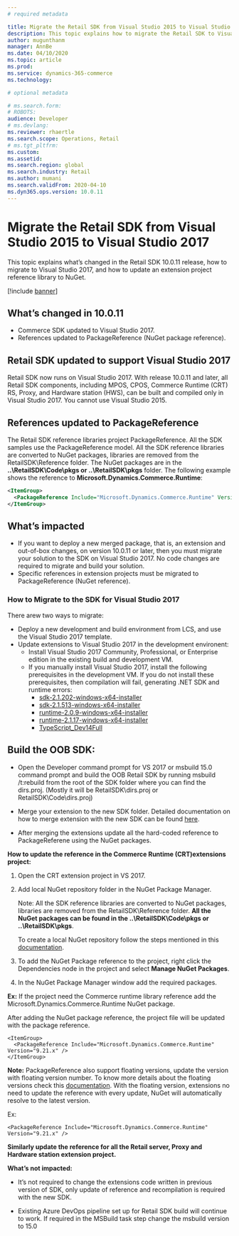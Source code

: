 ```yaml
---
# required metadata

title: Migrate the Retail SDK from Visual Studio 2015 to Visual Studio 2017
description: This topic explains how to migrate the Retail SDK to Visual Studio 2017 and update the reference to NuGet.
author: mugunthanm 
manager: AnnBe
ms.date: 04/10/2020
ms.topic: article
ms.prod: 
ms.service: dynamics-365-commerce
ms.technology: 

# optional metadata

# ms.search.form: 
# ROBOTS: 
audience: Developer
# ms.devlang: 
ms.reviewer: rhaertle
ms.search.scope: Operations, Retail 
# ms.tgt_pltfrm: 
ms.custom: 
ms.assetid: 
ms.search.region: global
ms.search.industry: Retail
ms.author: mumani
ms.search.validFrom: 2020-04-10
ms.dyn365.ops.version: 10.0.11
---
```


# Migrate the Retail SDK from Visual Studio 2015 to Visual Studio 2017

This topic explains what’s changed in the Retail SDK 10.0.11 release, how to migrate to Visual Studio 2017, and how to update an extension project reference library to NuGet.

[!include [banner](../../includes/banner.md)]

## What’s changed in 10.0.11

- Commerce SDK updated to Visual Studio 2017.
- References updated to PackageReference (NuGet package reference).

## Retail SDK updated to support Visual Studio 2017

Retail SDK now runs on Visual Studio 2017. With release 10.0.11 and later, all Retail SDK components, including MPOS, CPOS, Commerce Runtime (CRT) RS, Proxy, and Hardware station (HWS), can be built and compiled only in Visual Studio 2017. You cannot use Visual Studio 2015.

## References updated to PackageReference

The Retail SDK reference libraries project PackageReference. All the SDK samples use the PackageReference model. All the SDK reference libraries are converted to NuGet packages, libraries are removed from the RetailSDK\\Reference folder. The NuGet packages are in the **..\\RetailSDK\\Code\\pkgs or ..\\RetailSDK\\pkgs** folder. The following example shows the reference to **Microsoft.Dynamics.Commerce.Runtime**:

```xml
<ItemGroup>
  <PackageReference Include="Microsoft.Dynamics.Commerce.Runtime" Version="9.21.x" />
</ItemGroup>
```

## What’s impacted

- If you want to deploy a new merged package, that is, an extension and out-of-box changes, on version 10.0.11 or later, then you must migrate your solution to the SDK on Visual Studio 2017. No code changes are required to migrate and build your solution.
- Specific references in extension projects must be migrated to PackageReference (NuGet reference).

### How to Migrate to the SDK for Visual Studio 2017

There arew two ways to migrate:
- Deploy a new development and build environment from LCS, and use the Visual Studio 2017 template.
- Update extensions to Visual Studio 2017 in the development environent:
    - Install Visual Studio 2017 Community, Professional, or Enterprise edition in the existing build and development VM.
    - If you manually install Visual Studio 2017, install the following prerequisites in the development VM. If you do not install these prerequisites, then compilation will fail, generating .NET SDK and runtime errors:
        + [sdk-2.1.202-windows-x64-installer](https://dotnet.microsoft.com/download/dotnet-core/thank-you/sdk-2.1.202-windows-x64-installer)
        + [sdk-2.1.513-windows-x64-installer](https://dotnet.microsoft.com/download/dotnet-core/thank-you/sdk-2.1.513-windows-x64-installer)
        + [runtime-2.0.9-windows-x64-installer](https://dotnet.microsoft.com/download/dotnet-core/thank-you/runtime-2.0.9-windows-x64-installer)
        + [runtime-2.1.17-windows-x64-installer](https://dotnet.microsoft.com/download/dotnet-core/thank-you/runtime-2.1.17-windows-x64-installer)
        + [TypeScript_Dev14Full](http://download.microsoft.com/download/6/D/8/6D8381B0-03C1-4BD2-AE65-30FF0A4C62DA/TS-2.2-dev14update3-20170321.1/TypeScript_Dev14Full.exe)


## Build the OOB SDK:

-   Open the Developer command prompt for VS 2017 or msbuild 15.0 command prompt and build the OOB Retail SDK by running msbuild /t:rebuild from the root of the SDK folder where you can find the dirs.proj. (Mostly it will be RetailSDK\\dirs.proj or RetailSDK\\Code\\dirs.proj)

-   Merge your extension to the new SDK folder. Detailed documentation on how to merge extension with the new SDK can be found [here](https://docs.microsoft.com/en-us/dynamics365/commerce/dev-itpro/retailsdk-update).

-   After merging the extensions update all the hard-coded reference to PackageReferene using the NuGet packages.

**How to update the reference in the Commerce Runtime (CRT)extensions project:**

1.  Open the CRT extension project in VS 2017.

2.  Add local NuGet repository folder in the NuGet Package Manager.

    Note: All the SDK reference libraries are converted to NuGet packages, libraries are removed from the RetailSDK\\Reference folder. **All the NuGet packages can be found in the ..\\RetailSDK\\Code\\pkgs or ..\\RetailSDK\\pkgs**.

    To create a local NuGet repository follow the steps mentioned in this [documentation](https://docs.microsoft.com/en-us/nuget/consume-packages/install-use-packages-visual-studio#package-sources).

3.  To add the NuGet Package reference to the project, right click the Dependencies node in the project and select **Manage NuGet Packages**.

4.  In the NuGet Package Manager window add the required packages.

**Ex:** If the project need the Commerce runtime library reference add the Microsoft.Dynamics.Commerce.Runtime NuGet package.

After adding the NuGet package reference, the project file will be updated with the package reference.
```
<ItemGroup>
  <PackageReference Include="Microsoft.Dynamics.Commerce.Runtime" Version="9.21.x" />
</ItemGroup>
```
**Note:** PackageReference also support floating versions, update the version with floating version number. To know more details about the floating versions check this [documentation](https://docs.microsoft.com/en-us/nuget/concepts/dependency-resolution#floating-versions). With the floating version, extensions no need to update the reference with every update, NuGet will automatically resolve to the latest version.

Ex:

```
<PackageReference Include="Microsoft.Dynamics.Commerce.Runtime" Version="9.21.x" />

```

**Similarly update the reference for all the Retail server, Proxy and Hardware station extension project.**

**What’s not impacted:**

   -   It’s not required to change the extensions code written in previous version of SDK, only update of reference and recompilation is required with the new SDK.
   
   - Existing Azure DevOps pipeline set up for Retail SDK build will continue to work. If required in the MSBuild task step change the msbuild version to 15.0
